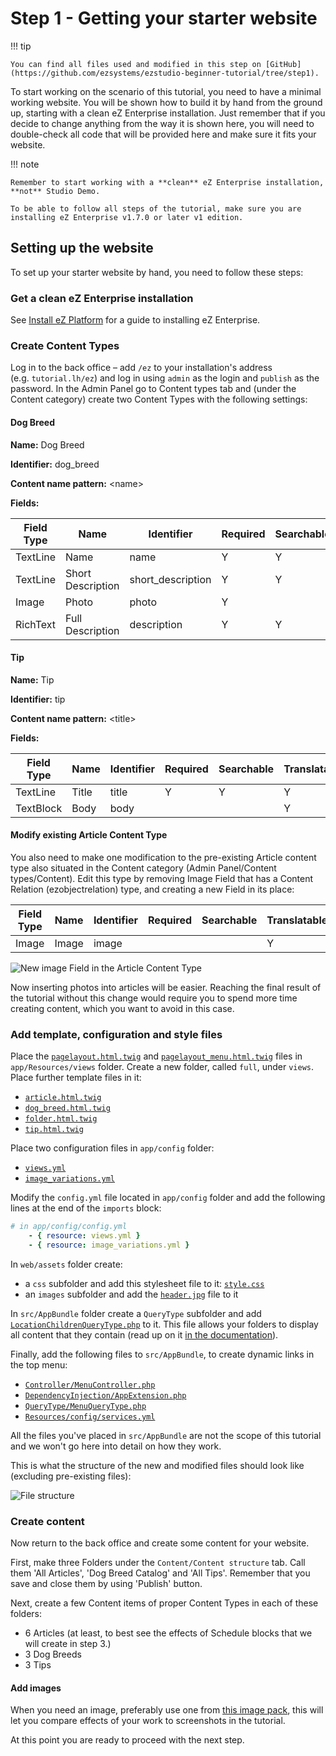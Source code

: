 # Step 1 - Getting your starter website

!!! tip

    You can find all files used and modified in this step on [GitHub](https://github.com/ezsystems/ezstudio-beginner-tutorial/tree/step1).

To start working on the scenario of this tutorial, you need to have a minimal working website. You will be shown how to build it by hand from the ground up, starting with a clean eZ Enterprise installation. Just remember that if you decide to change anything from the way it is shown here, you will need to double-check all code that will be provided here and make sure it fits your website.

!!! note

    Remember to start working with a **clean** eZ Enterprise installation, **not** Studio Demo.

    To be able to follow all steps of the tutorial, make sure you are installing eZ Enterprise v1.7.0 or later v1 edition.

## Setting up the website

To set up your starter website by hand, you need to follow these steps:

### Get a clean eZ Enterprise installation

See [Install eZ Platform](../../getting_started/install_ez_platform.md) for a guide to installing eZ Enterprise.

### Create Content Types

Log in to the back office – add `/ez` to your installation's address (e.g. `tutorial.lh/ez`) and log in using `admin` as the login and `publish` as the password. In the Admin Panel go to Content types tab and (under the Content category) create two Content Types with the following settings:

#### Dog Breed

**Name:** Dog Breed

**Identifier:** dog\_breed

**Content name pattern:** &lt;name&gt;

**Fields:**

| Field Type | Name              | Identifier         | Required | Searchable | Translatable |
|------------|-------------------|--------------------|----------|------------|--------------|
| TextLine   | Name              | name               | Y        | Y          | Y            |
| TextLine   | Short Description | short\_description | Y        | Y          | Y            |
| Image      | Photo             | photo              | Y        |            |              |
| RichText   | Full Description  | description        | Y        | Y          | Y            |

#### Tip

**Name:** Tip

**Identifier:** tip

**Content name pattern:** &lt;title&gt;

**Fields:**

| Field Type | Name  | Identifier | Required | Searchable | Translatable |
|------------|-------|------------|----------|------------|--------------|
| TextLine   | Title | title      | Y        | Y          | Y            |
| TextBlock  | Body  | body       |          |            | Y            |

#### Modify existing Article Content Type

You also need to make one modification to the pre-existing Article content type also situated in the Content category (Admin Panel/Content types/Content). Edit this type by removing Image Field that has a Content Relation (ezobjectrelation) type, and creating a new Field in its place:

| Field Type | Name  | Identifier | Required | Searchable | Translatable |
|------------|-------|------------|----------|------------|--------------|
|   Image    | Image |   image    |          |            | Y            |

![New image Field in the Article Content Type](img/enterprise_tut_image_in_article_ct.png)

Now inserting photos into articles will be easier. Reaching the final result of the tutorial without this change would require you to spend more time creating content, which you want to avoid in this case.

### Add template, configuration and style files

Place the [`pagelayout.html.twig`](https://github.com/ezsystems/ezstudio-beginner-tutorial/blob/step1/app/Resources/views/pagelayout.html.twig) and [`pagelayout_menu.html.twig`](https://github.com/ezsystems/ezstudio-beginner-tutorial/blob/step1/app/Resources/views/pagelayout_menu.html.twig) files in `app/Resources/views` folder. Create a new folder, called `full`, under `views`. Place further template files in it:

- [`article.html.twig`](https://github.com/ezsystems/ezstudio-beginner-tutorial/blob/step1/app/Resources/views/full/article.html.twig)
- [`dog_breed.html.twig`](https://github.com/ezsystems/ezstudio-beginner-tutorial/blob/step1/app/Resources/views/full/dog_breed.html.twig)
- [`folder.html.twig`](https://github.com/ezsystems/ezstudio-beginner-tutorial/blob/step1/app/Resources/views/full/folder.html.twig)
- [`tip.html.twig`](https://github.com/ezsystems/ezstudio-beginner-tutorial/blob/step1/app/Resources/views/full/tip.html.twig)

Place two configuration files in `app/config` folder:

- [`views.yml`](https://github.com/ezsystems/ezstudio-beginner-tutorial/blob/step1/app/config/views.yml)
- [`image_variations.yml`](https://github.com/ezsystems/ezstudio-beginner-tutorial/blob/step1/app/config/image_variations.yml)

Modify the `config.yml` file located in `app/config` folder and add the following lines at the end of the `imports` block:

``` yaml
# in app/config/config.yml
    - { resource: views.yml }
    - { resource: image_variations.yml }
```

In `web/assets` folder create:

- a `css` subfolder and add this stylesheet file to it: [`style.css`](https://github.com/ezsystems/ezstudio-beginner-tutorial/blob/step1/web/assets/css/style.css)
- an `images` subfolder and add the [`header.jpg`](https://github.com/ezsystems/ezstudio-beginner-tutorial/blob/step1/web/assets/images/header.jpg) file to it

In `src/AppBundle` folder create a `QueryType` subfolder and add [`LocationChildrenQueryType.php`](https://github.com/ezsystems/ezplatform-ee-beginner-tutorial/blob/step1/src/AppBundle/QueryType/LocationChildrenQueryType.php) to it. This file allows your folders to display all content that they contain (read up on it [in the documentation](../../guide/content_rendering.md#query-controller)).

Finally, add the following files to `src/AppBundle`, to create dynamic links in the top menu:

- [`Controller/MenuController.php`](https://github.com/ezsystems/ezstudio-beginner-tutorial/blob/step1/src/AppBundle/Controller/MenuController.php)
- [`DependencyInjection/AppExtension.php`](https://github.com/ezsystems/ezstudio-beginner-tutorial/blob/step1/src/AppBundle/DependencyInjection/AppExtension.php)
- [`QueryType/MenuQueryType.php`](https://github.com/ezsystems/ezstudio-beginner-tutorial/blob/step1/src/AppBundle/QueryType/MenuQueryType.php)
- [`Resources/config/services.yml`](https://github.com/ezsystems/ezstudio-beginner-tutorial/blob/step1/src/AppBundle/Resources/config/services.yml)

All the files you've placed in `src/AppBundle` are not the scope of this tutorial and we won't go here into detail on how they work.

This is what the structure of the new and modified files should look like (excluding pre-existing files):

![File structure](img/enterprise_tut_file_structure.png)

### Create content

Now return to the back office and create some content for your website.

First, make three Folders under the `Content/Content structure` tab. Call them 'All Articles', 'Dog Breed Catalog' and 'All Tips'. Remember that you save and close them by using 'Publish' button.

Next, create a few Content items of proper Content Types in each of these folders:

- 6 Articles (at least, to best see the effects of Schedule blocks that we will create in step 3.)
- 3 Dog Breeds
- 3 Tips

#### Add images

When you need an image, preferably use one from [this image pack](img/photos.zip), this will let you compare effects of your work to screenshots in the tutorial.

At this point you are ready to proceed with the next step.
